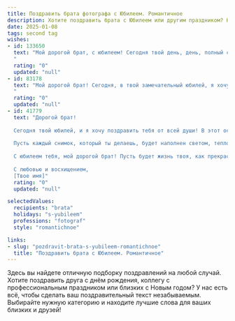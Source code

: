 ```yaml
---
title: Поздравить брата фотографа с Юбилеем. Романтичное
description: Хотите поздравить брата с Юбилеем или другим праздником? Наш ИИ создаст незабываемое поздравление, а вы обязательно выделитесь среди других.  
date: 2025-01-08
tags: second tag
wishes:
- id: 133650
  text: "Мой дорогой брат, с юбилеем! Сегодня твой день, день, полный света и волшебства, как лучшие твои фотографии.  Ты – художник света и теней, мастер мгновений, способный запечатлеть красоту мира и самые сокровенные чувства.  Пусть твоя жизнь будет таким же ярким шедевром, полным любви, радости и незабываемых моментов, которые ты сам будешь создавать, хранить и бережно передавать дальше.  Я бесконечно люблю тебя и горжусь тобой! Счастья тебе, мой дорогой!
  "
  rating: "0"
  updated: "null"
- id: 83178
  text: "Мой дорогой брат! Сегодня, в твой замечательный юбилей, я хочу сказать тебе слова восхищения и любви. Твоя жизнь – это яркий фотоальбом, наполненный незабываемыми моментами, а ты сам – настоящий художник света и тени, мастерски запечатлевающий красоту мира.  Пусть каждый новый день будет для тебя вдохновением, а каждый снимок – шедевром.  Счастья тебе, мой любимый брат, любви,  и пусть  твоя жизнь станет ещё прекраснее, чем самые лучшие твои фотографии!
  "
  rating: "0"
  updated: "null"
- id: 41779
  text: "Дорогой брат!
  
  Сегодня твой юбилей, и я хочу поздравить тебя от всей души! В этот особенный день я хочу пожелать тебе не только радости и счастья, но и вдохновения на каждом шагу твоего пути. Как талантливый фотограф, ты умеешь запечатлеть красоту мира и дарить людям моменты, которые остаются в сердце навсегда.
  
  Пусть каждый снимок, который ты делаешь, будет наполнен светом, теплом и любовью. Желаю тебе находить волшебство в мелочах и видеть чудеса там, где другие их не замечают. Пусть каждый новый кадр открывает перед тобой горизонты, а каждый миг дарит радость и смысл.
  
  С юбилеем тебя, мой дорогой брат! Пусть будет жизнь твоя, как прекрасная фотография, насыщенная яркими цветами и проникновенными эмоциями.
  
  С любовью и восхищением,
  [Твое имя]"
  rating: "0"
  updated: "null"

selectedValues:
  recipients: "brata"
  holidays: "s-yubileem"
  professions: "fotograf"
  style: "romantichnoe"

links:
- slug: "pozdravit-brata-s-yubileem-romantichnoe"
  title: "Поздравить брата с Юбилеем. Романтичное"
---
```


Здесь вы найдете отличную подборку поздравлений на любой случай.
Хотите поздравить друга с днём рождения, коллегу с профессиональным праздником или близких с Новым годом? У нас есть всё, чтобы сделать ваш поздравительный текст незабываемым. Выбирайте нужную категорию и находите лучшие слова для ваших близких и друзей!
